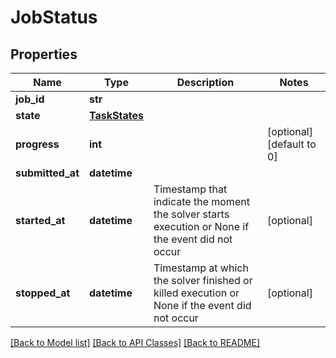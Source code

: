 # JobStatus

## Properties
| Name             | Type                            | Description                                                                                       | Notes                     |
| ---------------- | ------------------------------- | ------------------------------------------------------------------------------------------------- | ------------------------- |
| **job_id**       | **str**                         |                                                                                                   |
| **state**        | [**TaskStates**](TaskStates.md) |                                                                                                   |
| **progress**     | **int**                         |                                                                                                   | [optional] [default to 0] |
| **submitted_at** | **datetime**                    |                                                                                                   |
| **started_at**   | **datetime**                    | Timestamp that indicate the moment the solver starts execution or None if the event did not occur | [optional]                |
| **stopped_at**   | **datetime**                    | Timestamp at which the solver finished or killed execution or None if the event did not occur     | [optional]                |

[[Back to Model list]](../README.md#documentation-for-models) [[Back to API Classes]](../README.md#documentation-for-api-classes) [[Back to README]](../README.md)


